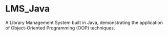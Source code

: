 # LMS_Java
A Library Management System built in Java, demonstrating the application of Object-Oriented Programming (OOP) techniques.
